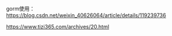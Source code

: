 gorm使用：
https://blog.csdn.net/weixin_40626064/article/details/119239736

https://www.tizi365.com/archives/20.html

